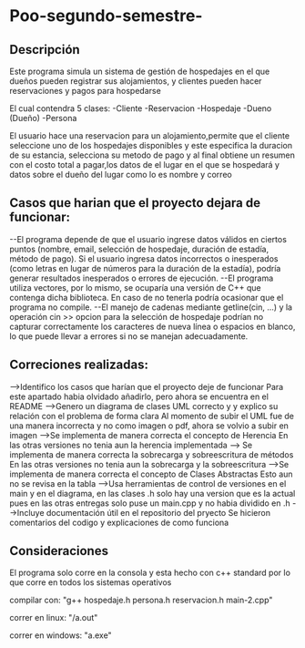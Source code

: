 # Poo-segundo-semestre-

Descripción
--
Este programa simula un sistema de gestión de hospedajes en el que dueños pueden registrar sus alojamientos,
y clientes pueden hacer reservaciones y pagos para hospedarse

El cual contendra 5 clases:
-Cliente
-Reservacion 
-Hospedaje 
-Dueno (Dueño)
-Persona 

El usuario hace una reservacion para un alojamiento,permite que el cliente seleccione uno de los hospedajes disponibles y este especifica la duracion de su estancia, selecciona su metodo de pago y al final obtiene un resumen con el costo total a pagar,los datos de el lugar en el que se hospedará y datos sobre el dueño del lugar como lo es nombre y correo 

Casos que harian que el proyecto dejara de funcionar: 
--
--El programa depende de que el usuario ingrese datos válidos en ciertos puntos (nombre, email, selección de hospedaje, duración de estadía, método de pago). Si el usuario ingresa datos incorrectos o inesperados (como letras en lugar de números para la duración de la estadía), podría generar resultados inesperados o errores de ejecución.
--El programa utiliza vectores, por lo mismo, se ocuparía una versión de C++ que contenga dicha biblioteca. En caso de no tenerla podría ocasionar que el programa no compile.
--El manejo de cadenas mediante getline(cin, ...) y la operación cin >> opcion para la selección de hospedaje podrían no capturar correctamente los caracteres de nueva línea o espacios en blanco, lo que puede llevar a errores si no se manejan adecuadamente.

Correciones realizadas:
--
-->Identifico los casos que harían que el proyecto deje de funcionar
Para este apartado habia olvidado añadirlo, pero ahora se encuentra en el README 
-->Genero un diagrama de clases UML correcto y y explico su relación con el problema de forma clara
Al momento de subir el UML fue de una manera incorrecta y no como imagen o pdf, ahora se volvio a subir en imagen 
-->Se implementa de manera correcta el concepto de Herencia
En las otras versiones no tenia aun la herencia implementada 
--> Se implementa de manera correcta la sobrecarga y sobreescritura de métodos
En las otras versiones no tenia aun la sobrecarga y la sobreescritura 
-->Se implementa de manera correcta el concepto de Clases Abstractas
Esto aun no se revisa en la tabla 
-->Usa herramientas de control de versiones
en el main y en el diagrama, en las clases .h solo hay una version que es la actual pues en las otras entregas solo puse un main.cpp y no habia dividido en .h 
-->Incluye documentación útil en el repositorio del pryecto
Se hicieron comentarios del codigo y explicaciones de como funciona 

Consideraciones
--
El programa solo corre en la consola y esta hecho con c++ standard por lo que corre en todos los sistemas operativos

compilar con: "g++ hospedaje.h persona.h reservacion.h main-2.cpp"

correr en linux: "/a.out"

correr en windows: "a.exe"
